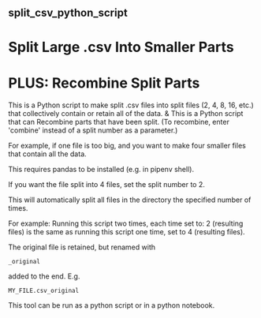 ## split_csv_python_script

# Split Large .csv Into Smaller Parts

# PLUS: Recombine Split Parts

This is a Python script to make split .csv files into 
split files (2, 4, 8, 16, etc.)
that collectively contain or retain all of the data.
&
This is a Python script that can Recombine 
parts that have been split.
(To recombine, enter 'combine' instead of a split number as a parameter.)

For example, if one file is too big, and you want to make
four smaller files that contain all the data.

This requires pandas to be installed (e.g. in pipenv shell).

If you want the file split into 4 files,
set the split number to 2. 

This will automatically split all files in the directory
the specified number of times.

For example:
Running this script two times, each time set to: 2 (resulting files)
is the same as running this script one time, set to 4 (resulting files).

The original file is retained, but renamed with
```
_original
```
added to the end. E.g.
```
MY_FILE.csv_original
```

This tool can be run as a python script or in a python notebook.



